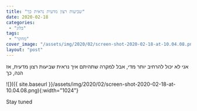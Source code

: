 ```yaml
---
title: "שביעות רצון מדעית נראית כך"
date: 2020-02-18
categories: 
 - "בלוג"
tags: 
 - "מחקר"
cover_image: "/assets/img/2020/02/screen-shot-2020-02-18-at-10.04.08.png"
layout: "post"
---
```


אני לא יכול להרחיב יותר מדי, אבל למקרה שתהיתם איך נראית שביעות רצון מדעית, אז הנה, כך

![]({{ site.baseurl }}/assets/img/2020/02/screen-shot-2020-02-18-at-10.04.08.png){:width="1024"}

Stay tuned
